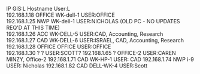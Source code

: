 IP                     GIS:L        Hostname          User:L         
192.168.1.18          OFFICE       WK-dell-1     	USER:OFFICE       
192.168.1.25           NWP         WK-dell-1     	USER:NICHOLAS  (OLD PC - NO UPDATES REQ'D AT THIS TIME)           
192.168.1.26           ACC         WK-DELL-5     	USER:CAD, Accounting, Research        
192.168.1.27           CAD         WK-DELL-6     	USER:ISRAEL, CAD, Accounting, Research
192.168.1.28          OFFICE       OFFICE         USER:OFFICE       
192.168.1.30            ?          ?             	USER:SCOTT?
192.168.1.65				    ?          OFFICE-2      	USER:CAREN MINZY, Office-2
192.168.1.71           CAD         WK-HP-1        USER: CAD
192.168.1.74           NWP         i-9            USER: Nicholas
192.168.1.82           CAD         DELL-WK-4     	USER:Scott
